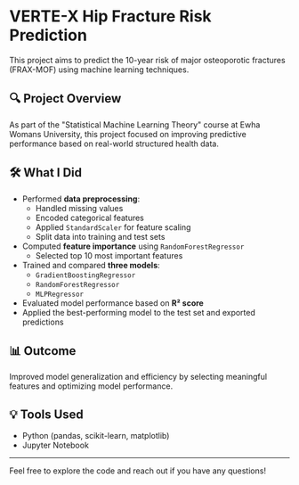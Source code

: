 # VERTE-X Hip Fracture Risk Prediction
This project aims to predict the 10-year risk of major osteoporotic fractures (FRAX-MOF) using machine learning techniques.

## 🔍 Project Overview
As part of the "Statistical Machine Learning Theory" course at Ewha Womans University, this project focused on improving predictive performance based on real-world structured health data.

## 🛠 What I Did
- Performed **data preprocessing**:
  - Handled missing values
  - Encoded categorical features
  - Applied `StandardScaler` for feature scaling
  - Split data into training and test sets
- Computed **feature importance** using `RandomForestRegressor`
  - Selected top 10 most important features
- Trained and compared **three models**:
  - `GradientBoostingRegressor`
  - `RandomForestRegressor`
  - `MLPRegressor`
- Evaluated model performance based on **R² score**
- Applied the best-performing model to the test set and exported predictions

## 📊 Outcome
Improved model generalization and efficiency by selecting meaningful features and optimizing model performance.

## 💡 Tools Used
- Python (pandas, scikit-learn, matplotlib)
- Jupyter Notebook

---

Feel free to explore the code and reach out if you have any questions!
